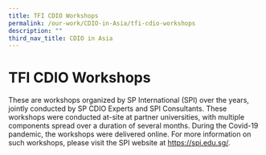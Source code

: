 ```yaml
---
title: TFI CDIO Workshops
permalink: /our-work/CDIO-in-Asia/tfi-cdio-workshops
description: ""
third_nav_title: CDIO in Asia
---
```

# TFI CDIO Workshops

These are workshops organized by SP International (SPI) over the years, jointly conducted by SP CDIO Experts and SPI Consultants. These workshops were conducted at-site at partner universities, with multiple components spread over a duration of several months. During the Covid-19 pandemic, the workshops were delivered online. For more information on such workshops, please visit the SPI website at https://spi.edu.sg/.